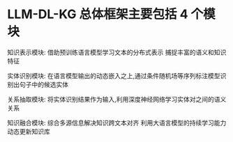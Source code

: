 # LLM-DL-KG 总体框架主要包括 4 个模块

知识表示模块:
借助预训练语言模型学习文本的分布式表示
捕捉丰富的语义和知识特征

实体识别模块:
在语言模型输出的动态嵌入之上,通过条件随机场等序列标注模型识别出句子中的候选实体

关系抽取模块:
将实体识别结果作为输入,利用深度神经网络学习实体对之间的语义关系

知识融合模块:
综合多源信息解决知识跨文本对齐
利用大语言模型的持续学习能力动态更新知识库
